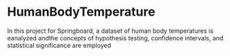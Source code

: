 # HumanBodyTemperature

In this project for Springboard, a dataset of human body temperatures is eanalyzed andthe concepts of hypothesis testing, confidence intervals, and statistical significance are employed
